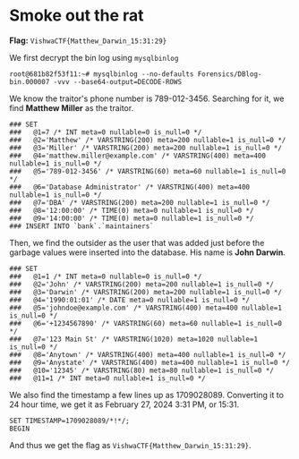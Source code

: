 # Smoke out the rat

**Flag:** `VishwaCTF{Matthew_Darwin_15:31:29}`

We first decrypt the bin log using `mysqlbinlog`

```
root@681b82f53f11:~# mysqlbinlog --no-defaults Forensics/DBlog-bin.000007 -vvv --base64-output=DECODE-ROWS
```

We know the traitor's phone number is 789-012-3456. Searching for it, we find **Matthew Miller** as the traitor.

```
### SET
###   @1=7 /* INT meta=0 nullable=0 is_null=0 */
###   @2='Matthew' /* VARSTRING(200) meta=200 nullable=1 is_null=0 */
###   @3='Miller' /* VARSTRING(200) meta=200 nullable=1 is_null=0 */
###   @4='matthew.miller@example.com' /* VARSTRING(400) meta=400 nullable=1 is_null=0 */
###   @5='789-012-3456' /* VARSTRING(60) meta=60 nullable=1 is_null=0 */
###   @6='Database Administrator' /* VARSTRING(400) meta=400 nullable=1 is_null=0 */
###   @7='DBA' /* VARSTRING(200) meta=200 nullable=1 is_null=0 */
###   @8='12:00:00' /* TIME(0) meta=0 nullable=1 is_null=0 */
###   @9='14:00:00' /* TIME(0) meta=0 nullable=1 is_null=0 */
### INSERT INTO `bank`.`maintainers`
```

Then, we find the outsider as the user that was added just before the garbage values were inserted into the database. His name is **John Darwin**.

```
### SET
###   @1=1 /* INT meta=0 nullable=0 is_null=0 */
###   @2='John' /* VARSTRING(200) meta=200 nullable=1 is_null=0 */
###   @3='Darwin' /* VARSTRING(200) meta=200 nullable=1 is_null=0 */
###   @4='1990:01:01' /* DATE meta=0 nullable=1 is_null=0 */
###   @5='johndoe@example.com' /* VARSTRING(400) meta=400 nullable=1 is_null=0 */
###   @6='+1234567890' /* VARSTRING(60) meta=60 nullable=1 is_null=0 */
###   @7='123 Main St' /* VARSTRING(1020) meta=1020 nullable=1 is_null=0 */
###   @8='Anytown' /* VARSTRING(400) meta=400 nullable=1 is_null=0 */
###   @9='Anystate' /* VARSTRING(400) meta=400 nullable=1 is_null=0 */
###   @10='12345' /* VARSTRING(80) meta=80 nullable=1 is_null=0 */
###   @11=1 /* INT meta=0 nullable=1 is_null=0 */
```

We also find the timestamp a few lines up as 1709028089. Converting it to 24 hour time, we get it as February 27, 2024 3:31 PM, or 15:31.

```
SET TIMESTAMP=1709028089/*!*/;
BEGIN
```

And thus we get the flag as `VishwaCTF{Matthew_Darwin_15:31:29}`.

